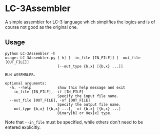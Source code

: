 # LC-3Assembler
A simple assembler for LC-3 language which simplifies the logics and is of course not good as the original one.

## Usage
```
python LC-3Assembler -h
usage: LC-3Assembler.py [-h] [--in_file [IN_FILE]] [--out_file [OUT_FILE]]
                        [--out_type {b,x} [{b,x} ...]]

RUN ASSEMBLER.

optional arguments:
  -h, --help            show this help message and exit
  --in_file [IN_FILE], -if [IN_FILE]
                        Specify the input file name.
  --out_file [OUT_FILE], -of [OUT_FILE]
                        Specify the output file name.
  --out_type {b,x} [{b,x} ...], -ot {b,x} [{b,x} ...]
                        Binary[b] or Hex[x] type.
```
Note that `--in_file` must be specified, while others don't need to be entered explicitly.
